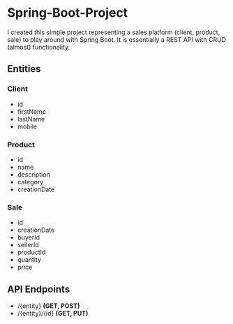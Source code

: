 # Spring-Boot-Project
I created this simple project representing a sales platform (client, product, sale) to play around with Spring Boot. It is essentially a REST API with CRUD (almost) functionality.

## Entities
### Client
- id
- firstName
- lastName
- mobile

### Product
- id
- name
- description
- category
- creationDate

### Sale
- id
- creationDate
- buyerId
- sellerId
- productId
- quantity
- price

## API Endpoints
- /{entity} **(GET, POST)**
- /{entity}/{id} **(GET, PUT)**
